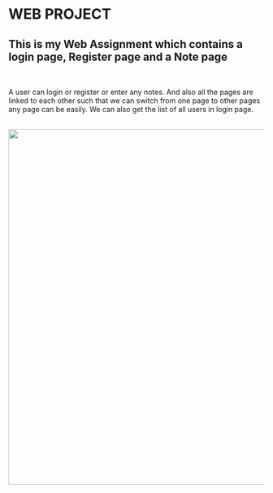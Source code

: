 <h1>WEB PROJECT</h1>
<h2>This is my Web Assignment which contains a login page, Register page and a Note page</h2><br>
<p>A user can login or register or enter any notes. And also all the pages are linked to each other such that we can switch from one page to other pages any page can be easily. We can also get the list of all users in login page.</p><br>
<img src=".public/images/Screen.PNG" width="700">